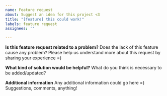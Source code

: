 ```yaml
---
name: Feature request
about: Suggest an idea for this project <3
title: "[feature] this could work!"
labels: feature request
assignees: ''

---
```


**Is this feature request related to a problem?**
Does the lack of this feature cause any problem? Please help us understand more about this request by sharing your experience =)

**What kind of solution would be helpful?**
What do you think is necessary to be added/updated?

**Additional information**
Any additional information could go here =) Suggestions, comments, anything!

